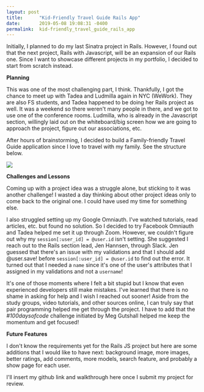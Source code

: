 ```yaml
---
layout: post
title:      "Kid-Friendly Travel Guide Rails App"
date:       2019-05-08 19:08:31 -0400
permalink:  kid-friendly_travel_guide_rails_app
---
```




Initially, I planned to do my last Sinatra project in Rails. However, I found out that the next project, Rails with Javascript, will be an expansion of our Rails one. Since I want to showcase different projects in my portfolio, I decided to start from scratch instead.

**Planning**

This was one of the most challenging part, I think. Thankfully, I got the chance to meet up with Tadea and Ludmilla again in NYC (WeWork). They are also FS students, and Tadea happened to be doing her Rails project as well. It was a weekend so there weren't many people in there, and we got to use one of the conference rooms. Ludmilla, who is already in the Javascript section, willingly laid out on the whiteboard/big screen how we are going to approach the project, figure out our associations, etc.

After hours of brainstorming, I decided to build a Family-friendly Travel Guide application since I love to travel with my family. See the structure below.

![](http://i65.tinypic.com/mr2zdi.png)




**Challenges and Lessons**

Coming up with a project idea was a struggle alone, but sticking to it was another challenge! I wasted a day thinking about other project ideas only to come back to the original one. I could have used my time for something else.

I also struggled setting up my Google Omniauth. I've watched tutorials, read articles, etc. but found no solution. So I decided to try Facebook Omniauth and Tadea helped me set it up through Zoom. However, we couldn't figure out why my `session[:user_id] = @user.id` isn't setting. She suggested I reach out to the Rails section lead, Jen Hannsen, through Slack. Jen guessed that there's an issue with my validations and that I should add @user.save! before `session[:user_id] = @user.id` to find out the error. It turned out that I needed a `name` since it's one of the user's attributes that I assigned in my validations and not a `username`!

It's one of those moments where I felt a bit stupid but I know that even experienced developers still make mistakes. I've learned that there is no shame in asking for help and I wish I reached out sooner! Aside from the study groups, video tutorials, and other sources online, I can truly say that pair programming helped me get through the project. I have to add that the *#100daysofcode* challenge initiated by Meg Gutshall helped me keep the momentum and get focused!

**Future Features**

I don't know the requirements yet for the Rails JS project but here are some additions that I would like to have next: background image, more images, better ratings, add comments, more models, search feature, and probably a show page for each user.

I'll insert my github link and walkthrough here once I submit my project for review.

